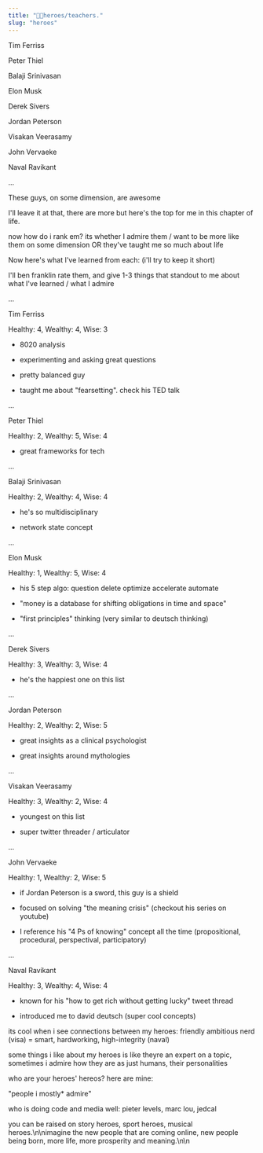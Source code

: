 ```yaml
---
title: "👨‍🏫heroes/teachers."
slug: "heroes"
---
```


Tim Ferriss

Peter Thiel

Balaji Srinivasan

Elon Musk

Derek Sivers

Jordan Peterson

Visakan Veerasamy

John Vervaeke

Naval Ravikant

...

These guys, on some dimension, are awesome

I'll leave it at that, there are more but here's the top for me in this chapter of life.

now how do i rank em? its whether I admire them / want to be more like them on some dimension OR they've taught me so much about life

Now here's what I've learned from each: (i'll try to keep it short)

I'll ben franklin rate them, and give 1-3 things that standout to me about what I've learned / what I admire

...

Tim Ferriss

Healthy: 4, Wealthy: 4, Wise: 3

- 8020 analysis

- experimenting and asking great questions

- pretty balanced guy

- taught me about "fearsetting". check his TED talk

...

Peter Thiel

Healthy: 2, Wealthy: 5, Wise: 4

- great frameworks for tech

...

Balaji Srinivasan

Healthy: 2, Wealthy: 4, Wise: 4

- he's so multidisciplinary

- network state concept

...

Elon Musk

Healthy: 1, Wealthy: 5, Wise: 4

- his 5 step algo: question delete optimize accelerate automate

- "money is a database for shifting obligations in time and space"

- "first principles" thinking (very similar to deutsch thinking)

...

Derek Sivers

Healthy: 3, Wealthy: 3, Wise: 4

- he's the happiest one on this list

...

Jordan Peterson

Healthy: 2, Wealthy: 2, Wise: 5

- great insights as a clinical psychologist

- great insights around mythologies

...

Visakan Veerasamy

Healthy: 3, Wealthy: 2, Wise: 4

- youngest on this list

- super twitter threader / articulator

...

John Vervaeke

Healthy: 1, Wealthy: 2, Wise: 5

- if Jordan Peterson is a sword, this guy is a shield

- focused on solving "the meaning crisis" (checkout his series on youtube)

- I reference his "4 Ps of knowing" concept all the time (propositional, procedural, perspectival, participatory)

...

Naval Ravikant

Healthy: 3, Wealthy: 4, Wise: 4

- known for his "how to get rich without getting lucky" tweet thread

- introduced me to david deutsch (super cool concepts)





its cool when i see connections between my heroes:
friendly ambitious nerd (visa) = smart, hardworking, high-integrity (naval)

some things i like about my heroes is like theyre an expert on a topic, sometimes i admire how they are as just humans, their personalities

who are your heroes' hereos? here are mine:

"people i mostly* admire"

who is doing code and media well: pieter levels, marc lou, jedcal

you can be raised on story heroes, sport heroes, musical heroes.\n\nimagine the new people that are coming online, new people being born, more life, more prosperity and meaning.\n\n
